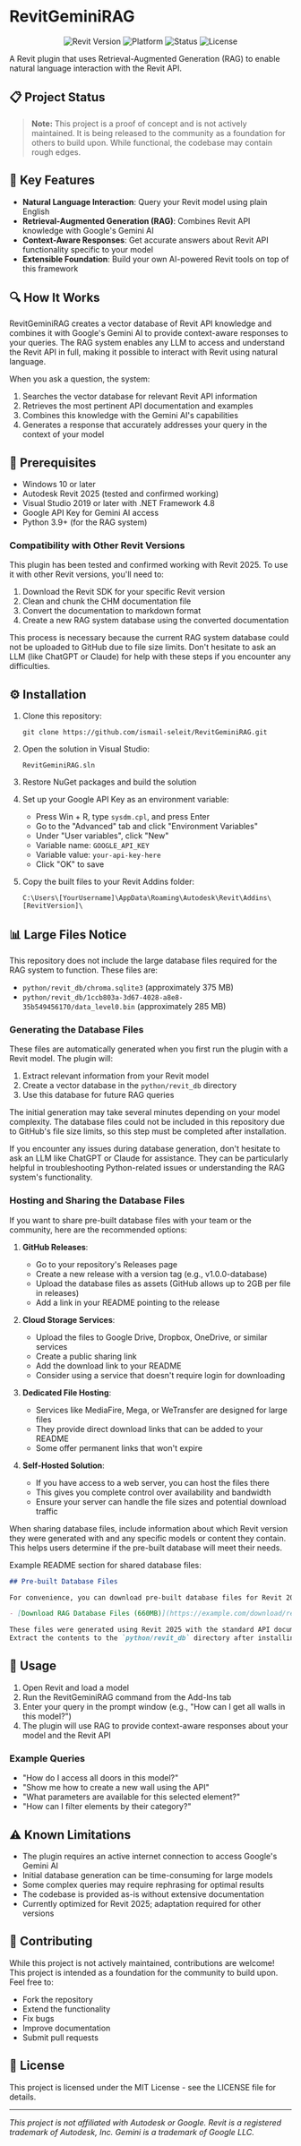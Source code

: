 # RevitGeminiRAG

<p align="center">
  <img src="https://img.shields.io/badge/Revit-2025-blue.svg" alt="Revit Version">
  <img src="https://img.shields.io/badge/Platform-Windows-lightgrey.svg" alt="Platform">
  <img src="https://img.shields.io/badge/Status-Proof%20of%20Concept-yellow.svg" alt="Status">
  <img src="https://img.shields.io/badge/License-MIT-green.svg" alt="License">
</p>

A Revit plugin that uses Retrieval-Augmented Generation (RAG) to enable natural language interaction with the Revit API.

## 📋 Project Status

> **Note:** This project is a proof of concept and is not actively maintained. It is being released to the community as a foundation for others to build upon. While functional, the codebase may contain rough edges.

## 🌟 Key Features

- **Natural Language Interaction**: Query your Revit model using plain English
- **Retrieval-Augmented Generation (RAG)**: Combines Revit API knowledge with Google's Gemini AI
- **Context-Aware Responses**: Get accurate answers about Revit API functionality specific to your model
- **Extensible Foundation**: Build your own AI-powered Revit tools on top of this framework

## 🔍 How It Works

RevitGeminiRAG creates a vector database of Revit API knowledge and combines it with Google's Gemini AI to provide context-aware responses to your queries. The RAG system enables any LLM to access and understand the Revit API in full, making it possible to interact with Revit using natural language.

When you ask a question, the system:
1. Searches the vector database for relevant Revit API information
2. Retrieves the most pertinent API documentation and examples
3. Combines this knowledge with the Gemini AI's capabilities
4. Generates a response that accurately addresses your query in the context of your model

## 🔧 Prerequisites

- Windows 10 or later
- Autodesk Revit 2025 (tested and confirmed working)
- Visual Studio 2019 or later with .NET Framework 4.8
- Google API Key for Gemini AI access
- Python 3.9+ (for the RAG system)

### Compatibility with Other Revit Versions

This plugin has been tested and confirmed working with Revit 2025. To use it with other Revit versions, you'll need to:

1. Download the Revit SDK for your specific Revit version
2. Clean and chunk the CHM documentation file
3. Convert the documentation to markdown format
4. Create a new RAG system database using the converted documentation

This process is necessary because the current RAG system database could not be uploaded to GitHub due to file size limits. Don't hesitate to ask an LLM (like ChatGPT or Claude) for help with these steps if you encounter any difficulties.

## ⚙️ Installation

1. Clone this repository:
   ```
   git clone https://github.com/ismail-seleit/RevitGeminiRAG.git
   ```

2. Open the solution in Visual Studio:
   ```
   RevitGeminiRAG.sln
   ```

3. Restore NuGet packages and build the solution

4. Set up your Google API Key as an environment variable:
   - Press Win + R, type `sysdm.cpl`, and press Enter
   - Go to the "Advanced" tab and click "Environment Variables"
   - Under "User variables", click "New"
   - Variable name: `GOOGLE_API_KEY`
   - Variable value: `your-api-key-here`
   - Click "OK" to save

5. Copy the built files to your Revit Addins folder:
   ```
   C:\Users\[YourUsername]\AppData\Roaming\Autodesk\Revit\Addins\[RevitVersion]\
   ```

## 📊 Large Files Notice

This repository does not include the large database files required for the RAG system to function. These files are:
- `python/revit_db/chroma.sqlite3` (approximately 375 MB)
- `python/revit_db/1ccb803a-3d67-4028-a8e8-35b549456170/data_level0.bin` (approximately 285 MB)

### Generating the Database Files

These files are automatically generated when you first run the plugin with a Revit model. The plugin will:
1. Extract relevant information from your Revit model
2. Create a vector database in the `python/revit_db` directory
3. Use this database for future RAG queries

The initial generation may take several minutes depending on your model complexity. The database files could not be included in this repository due to GitHub's file size limits, so this step must be completed after installation.

If you encounter any issues during database generation, don't hesitate to ask an LLM like ChatGPT or Claude for assistance. They can be particularly helpful in troubleshooting Python-related issues or understanding the RAG system's functionality.

### Hosting and Sharing the Database Files

If you want to share pre-built database files with your team or the community, here are the recommended options:

1. **GitHub Releases**: 
   - Go to your repository's Releases page
   - Create a new release with a version tag (e.g., v1.0.0-database)
   - Upload the database files as assets (GitHub allows up to 2GB per file in releases)
   - Add a link in your README pointing to the release

2. **Cloud Storage Services**:
   - Upload the files to Google Drive, Dropbox, OneDrive, or similar services
   - Create a public sharing link
   - Add the download link to your README
   - Consider using a service that doesn't require login for downloading

3. **Dedicated File Hosting**:
   - Services like MediaFire, Mega, or WeTransfer are designed for large files
   - They provide direct download links that can be added to your README
   - Some offer permanent links that won't expire

4. **Self-Hosted Solution**:
   - If you have access to a web server, you can host the files there
   - This gives you complete control over availability and bandwidth
   - Ensure your server can handle the file sizes and potential download traffic

When sharing database files, include information about which Revit version they were generated with and any specific models or content they contain. This helps users determine if the pre-built database will meet their needs.

Example README section for shared database files:
```markdown
## Pre-built Database Files

For convenience, you can download pre-built database files for Revit 2025:

- [Download RAG Database Files (660MB)](https://example.com/download/revit2025-rag-database.zip)

These files were generated using Revit 2025 with the standard API documentation. 
Extract the contents to the `python/revit_db` directory after installing the plugin.
```

## 🚀 Usage

1. Open Revit and load a model
2. Run the RevitGeminiRAG command from the Add-Ins tab
3. Enter your query in the prompt window (e.g., "How can I get all walls in this model?")
4. The plugin will use RAG to provide context-aware responses about your model and the Revit API

### Example Queries

- "How do I access all doors in this model?"
- "Show me how to create a new wall using the API"
- "What parameters are available for this selected element?"
- "How can I filter elements by their category?"

## ⚠️ Known Limitations

- The plugin requires an active internet connection to access Google's Gemini AI
- Initial database generation can be time-consuming for large models
- Some complex queries may require rephrasing for optimal results
- The codebase is provided as-is without extensive documentation
- Currently optimized for Revit 2025; adaptation required for other versions

## 🤝 Contributing

While this project is not actively maintained, contributions are welcome! This project is intended as a foundation for the community to build upon. Feel free to:

- Fork the repository
- Extend the functionality
- Fix bugs
- Improve documentation
- Submit pull requests

## 📄 License

This project is licensed under the MIT License - see the LICENSE file for details.

---

*This project is not affiliated with Autodesk or Google. Revit is a registered trademark of Autodesk, Inc. Gemini is a trademark of Google LLC.*
